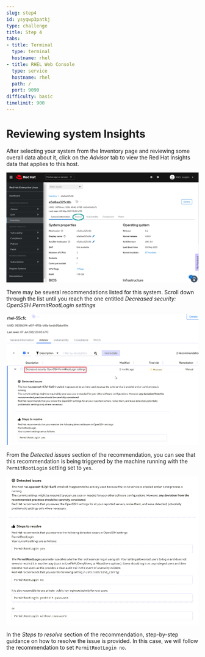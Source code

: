 ```yaml
---
slug: step4
id: ysyqwp3patkj
type: challenge
title: Step 4
tabs:
- title: Terminal
  type: terminal
  hostname: rhel
- title: RHEL Web Console
  type: service
  hostname: rhel
  path: /
  port: 9090
difficulty: basic
timelimit: 900
---
```

# Reviewing system Insights

After selecting your system from the Inventory page and reviewing some
overall data about it, click on the _Advisor_ tab to view the Red Hat
Insights data that applies to this host.

![Host Insights](../assets/host-homepage-v2.png)

There may be several recommendations listed for this system.  Scroll down through the list until you reach the one entitled _Decreased security: OpenSSH PermitRootLogin settings_

![SSH Root Login Decreased Vulnerability](../assets/sshrootlogininsights.png)

From the _Detected issues_ section of the recommendation, you can see that this recommendation is being triggered by the machine running with the `PermitRootLogin` setting set to `yes`.

![NetworkManager Insight issue](../assets/sshrootlogininsightsdetectedissue.png)

In the _Steps to resolve_ section of the recommendation, step-by-step
guidance on how to resolve the issue is provided.  In this case, we will follow the recommendation to set `PermitRootLogin no`.
